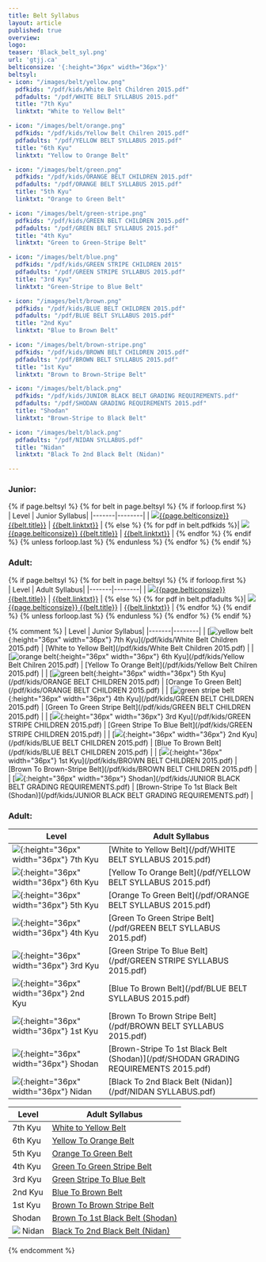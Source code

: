 ```yaml
---
title: Belt Syllabus
layout: article
published: true
overview:
logo:
teaser: 'Black_belt_syl.png'
url: 'gtjj.ca'
belticonsize: '{:height="36px" width="36px"}'
beltsyl:
- icon: "/images/belt/yellow.png"
  pdfkids: "/pdf/kids/White Belt Children 2015.pdf"
  pdfadults: "/pdf/WHITE BELT SYLLABUS 2015.pdf"
  title: "7th Kyu"
  linktxt: "White to Yellow Belt"

- icon: "/images/belt/orange.png"
  pdfkids: "/pdf/kids/Yellow Belt Chilren 2015.pdf"
  pdfadults: "/pdf/YELLOW BELT SYLLABUS 2015.pdf"
  title: "6th Kyu"
  linktxt: "Yellow to Orange Belt"

- icon: "/images/belt/green.png"
  pdfkids: "/pdf/kids/ORANGE BELT CHILDREN 2015.pdf"
  pdfadults: "/pdf/ORANGE BELT SYLLABUS 2015.pdf"
  title: "5th Kyu"
  linktxt: "Orange to Green Belt"

- icon: "/images/belt/green-stripe.png"
  pdfkids: "/pdf/kids/GREEN BELT CHILDREN 2015.pdf"
  pdfadults: "/pdf/GREEN BELT SYLLABUS 2015.pdf"
  title: "4th Kyu"
  linktxt: "Green to Green-Stripe Belt"

- icon: "/images/belt/blue.png"
  pdfkids: "/pdf/kids/GREEN STRIPE CHILDREN 2015"
  pdfadults: "/pdf/GREEN STRIPE SYLLABUS 2015.pdf"
  title: "3rd Kyu"
  linktxt: "Green-Stripe to Blue Belt"

- icon: "/images/belt/brown.png"
  pdfkids: "/pdf/kids/BLUE BELT CHILDREN 2015.pdf"
  pdfadults: "/pdf/BLUE BELT SYLLABUS 2015.pdf"
  title: "2nd Kyu"
  linktxt: "Blue to Brown Belt"

- icon: "/images/belt/brown-stripe.png"
  pdfkids: "/pdf/kids/BROWN BELT CHILDREN 2015.pdf"
  pdfadults: "/pdf/BROWN BELT SYLLABUS 2015.pdf"
  title: "1st Kyu"
  linktxt: "Brown to Brown-Stripe Belt"

- icon: "/images/belt/black.png"
  pdfkids: "/pdf/kids/JUNIOR BLACK BELT GRADING REQUIREMENTS.pdf"
  pdfadults: "/pdf/SHODAN GRADING REQUIREMENTS 2015.pdf"
  title: "Shodan"
  linktxt: "Brown-Stripe to Black Belt"

- icon: "/images/belt/black.png"
  pdfadults: "/pdf/NIDAN SYLLABUS.pdf"
  title: "Nidan"
  linktxt: "Black To 2nd Black Belt (Nidan)"

---
```


### Junior:
{% if page.beltsyl %}
  {% for belt in page.beltsyl %}
          {% if forloop.first %}  
| Level | Junior Syllabus|
|-------|--------|
| [![]({{belt.icon}}){{page.belticonsize}} {{belt.title}}]({{belt.pdfkids}}) | [{{belt.linktxt}}]({{belt.pdfkids}}) |
          {% else %}
  {% for pdf in belt.pdfkids %}| [![]({{belt.icon}}){{page.belticonsize}} {{belt.title}}]({{pdf}}) | [{{belt.linktxt}}]({{pdf}}) |
    {% endfor %}
    {% endif %}
    {% unless forloop.last %} {% endunless %}
  {% endfor %}
{% endif %}

### Adult:
{% if page.beltsyl %}
  {% for belt in page.beltsyl %}
          {% if forloop.first %}  
| Level | Adult Syllabus|
|-------|--------|
| [![]({{belt.icon}}){{page.belticonsize}} {{belt.title}}]({{belt.pdfadults}}) | [{{belt.linktxt}}]({{belt.pdfadults}}) |
          {% else %}
  {% for pdf in belt.pdfadults %}| [![]({{belt.icon}}){{page.belticonsize}} {{belt.title}}]({{pdf}}) | [{{belt.linktxt}}]({{pdf}}) |
    {% endfor %}
    {% endif %}
    {% unless forloop.last %} {% endunless %}
  {% endfor %}
{% endif %}

















{% comment %}
| Level | Junior Syllabus|
|-------|--------|
| [![yellow belt](/images/belt/yellow.png){:height="36px" width="36px"} 7th Kyu](/pdf/kids/White Belt Children 2015.pdf) | [White to Yellow Belt](/pdf/kids/White Belt Children 2015.pdf) |
| [![orange belt](/images/belt/orange.png){:height="36px" width="36px"} 6th Kyu](/pdf/kids/Yellow Belt Chilren 2015.pdf)  | [Yellow To Orange Belt](/pdf/kids/Yellow Belt Chilren 2015.pdf) |
| [![green belt](/images/belt/green.png){:height="36px" width="36px"} 5th Kyu](/pdf/kids/ORANGE BELT CHILDREN 2015.pdf)  | [Orange To Green Belt](/pdf/kids/ORANGE BELT CHILDREN 2015.pdf) |
| [![green stripe belt](/images/belt/green-stripe.png){:height="36px" width="36px"} 4th Kyu](/pdf/kids/GREEN BELT CHILDREN 2015.pdf)  | [Green To Green Stripe Belt](/pdf/kids/GREEN BELT CHILDREN 2015.pdf) |
| [![](/images/belt/blue.png){:height="36px" width="36px"} 3rd Kyu](/pdf/kids/GREEN STRIPE CHILDREN 2015.pdf)  | [Green Stripe To Blue Belt](/pdf/kids/GREEN STRIPE CHILDREN 2015.pdf) |
| [![](/images/belt/brown.png){:height="36px" width="36px"} 2nd Kyu](/pdf/kids/BLUE BELT CHILDREN 2015.pdf)  | [Blue To Brown Belt](/pdf/kids/BLUE BELT CHILDREN 2015.pdf) |
| [![](/images/belt/brown-stripe.png){:height="36px" width="36px"} 1st Kyu](/pdf/kids/BROWN BELT CHILDREN 2015.pdf) | [Brown To Brown-Stripe Belt](/pdf/kids/BROWN BELT CHILDREN 2015.pdf) |
| [![](/images/belt/black.png){:height="36px" width="36px"} Shodan](/pdf/kids/JUNIOR BLACK BELT GRADING REQUIREMENTS.pdf)  | [Brown-Stripe To 1st Black Belt (Shodan)](/pdf/kids/JUNIOR BLACK BELT GRADING REQUIREMENTS.pdf) |

### Adult:

| Level | Adult Syllabus
|-------|--------|
| ![](/images/belt/yellow.png){:height="36px" width="36px"} 7th Kyu | [White to Yellow Belt](/pdf/WHITE BELT SYLLABUS 2015.pdf) |
| ![](/images/belt/orange.png){:height="36px" width="36px"} 6th Kyu | [Yellow To Orange Belt](/pdf/YELLOW BELT SYLLABUS 2015.pdf) |
| ![](/images/belt/green.png){:height="36px" width="36px"} 5th Kyu | [Orange To Green Belt](/pdf/ORANGE BELT SYLLABUS 2015.pdf) |
| ![](/images/belt/green-stripe.png){:height="36px" width="36px"} 4th Kyu | [Green To Green Stripe Belt](/pdf/GREEN BELT SYLLABUS 2015.pdf) |
| ![](/images/belt/blue.png){:height="36px" width="36px"} 3rd Kyu | [Green Stripe To Blue Belt](/pdf/GREEN STRIPE SYLLABUS 2015.pdf) |
| ![](/images/belt/brown.png){:height="36px" width="36px"} 2nd Kyu | [Blue To Brown Belt](/pdf/BLUE BELT SYLLABUS 2015.pdf) |
| ![](/images/belt/brown-stripe.png){:height="36px" width="36px"} 1st Kyu | [Brown To Brown Stripe Belt](/pdf/BROWN BELT SYLLABUS 2015.pdf) |
| ![](/images/belt/black.png){:height="36px" width="36px"} Shodan | [Brown-Stripe To 1st Black Belt (Shodan)](/pdf/SHODAN GRADING REQUIREMENTS 2015.pdf) |
| ![](/images/belt/black.png){:height="36px" width="36px"} Nidan | [Black To 2nd Black Belt (Nidan)](/pdf/NIDAN SYLLABUS.pdf) |




<table>
  <thead>
    <tr>
      <th>Level</th>
      <th>Adult Syllabus</th>
    </tr>
  </thead>
  <tbody>
    <tr>
      <td>7th Kyu</td>
      <td><a href="/pdf/WHITE BELT SYLLABUS 2015.pdf">White to Yellow Belt</a></td>
    </tr>
    <tr>
      <td>6th Kyu</td>
      <td><a href="/pdf/YELLOW BELT SYLLABUS 2015.pdf">Yellow To Orange Belt</a></td>
    </tr>
    <tr>
      <td>5th Kyu</td>
      <td><a href="/pdf/ORANGE BELT SYLLABUS 2015.pdf">Orange To Green Belt</a></td>
    </tr>
    <tr>
      <td>4th Kyu</td>
      <td><a href="/pdf/GREEN BELT SYLLABUS 2015.pdf">Green To Green Stripe Belt</a></td>
    </tr>
    <tr>
      <td>3rd Kyu</td>
      <td><a href="/pdf/GREEN STRIPE SYLLABUS 2015.pdf">Green Stripe To Blue Belt</a></td>
    </tr>
    <tr>
      <td>2nd Kyu</td>
      <td><a href="/pdf/BLUE BELT SYLLABUS 2015.pdf">Blue To Brown Belt</a></td>
    </tr>
    <tr>
      <td>1st Kyu</td>
      <td><a href="/pdf/BROWN BELT SYLLABUS 2015.pdf">Brown To Brown Stripe Belt</a></td>
    </tr>
    <tr>
      <td>Shodan</td>
      <td><a href="/pdf/SHODAN GRADING REQUIREMENTS 2015.pdf">Brown To 1st Black Belt (Shodan)</a></td>
    </tr>
    <tr>
      <td><img src="/images/belt/black.png"> Nidan</td>
      <td><a href="/pdf/NIDAN SYLLABUS.pdf">Black To 2nd Black Belt (Nidan)</a></td>
    </tr>
  </tbody>
</table>
{% endcomment %}
